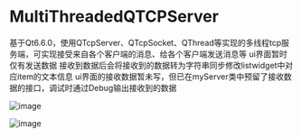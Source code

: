 # MultiThreadedQTCPServer
基于Qt6.6.0，使用QTcpServer、QTcpSocket、QThread等实现的多线程tcp服务端，可实现接受来自各个客户端的消息、给各个客户端发送消息等
ui界面暂时仅有发送数据
接收到数据后会将接收到的数据转为字符串同步修改listwidget中对应item的文本信息
ui界面的接收数据暂未写，但已在myServer类中预留了接收数据的接口，调试时通过Debug输出接收到的数据

![image](https://github.com/HorrZzz/MultiThreadedQTCPServer/assets/42233737/979718b0-83f3-49b0-bdf8-c269490cd4a1)


![image](https://github.com/HorrZzz/MultiThreadedQTCPServer/assets/42233737/c50f753b-081c-4d22-acc0-1c9903bfc28c)
